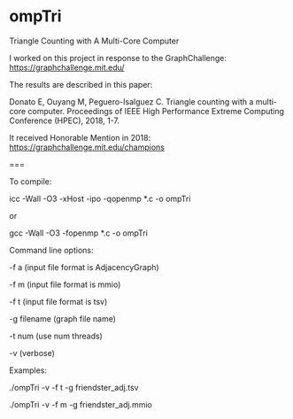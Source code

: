 # ompTri
Triangle Counting with A Multi-Core Computer

I worked on this project in response to the GraphChallenge: https://graphchallenge.mit.edu/

The results are described in this paper:

Donato E, Ouyang M, Peguero-Isalguez C.  Triangle counting with a multi-core computer.  Proceedings of IEEE High Performance Extreme Computing Conference (HPEC), 2018, 1-7.

It received Honorable Mention in 2018: https://graphchallenge.mit.edu/champions

===

To compile:

icc -Wall -O3 -xHost -ipo -qopenmp *.c -o ompTri

or

gcc -Wall -O3 -fopenmp *.c -o ompTri

Command line options:

-f a (input file format is AdjacencyGraph)

-f m (input file format is mmio)

-f t (input file format is tsv)

-g filename (graph file name)

-t num (use num threads)

-v (verbose)

Examples:

./ompTri -v -f t -g friendster_adj.tsv

./ompTri -v -f m -g friendster_adj.mmio

